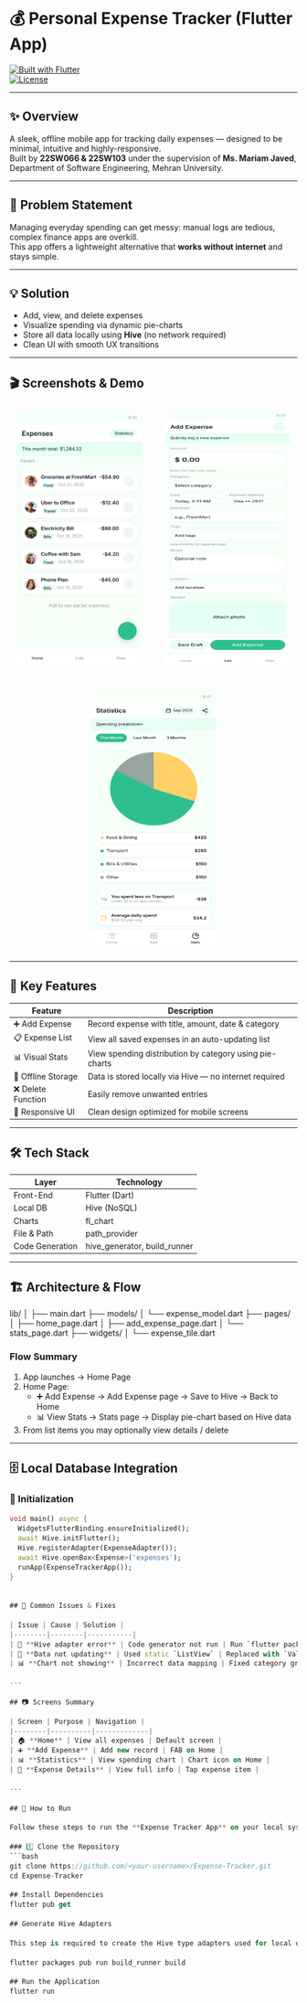 # 💰 Personal Expense Tracker (Flutter App)

[![Built with Flutter](https://img.shields.io/badge/built%20with-Flutter-blue?logo=flutter&logoColor=white)](https://flutter.dev)  
[![License](https://img.shields.io/badge/license-Educational-yellow)](#license)

---

## ✨ Overview  
A sleek, offline mobile app for tracking daily expenses — designed to be minimal, intuitive and highly-responsive.  
Built by **22SW066 & 22SW103** under the supervision of **Ms. Mariam Javed**, Department of Software Engineering, Mehran University.

---

## 🧠 Problem Statement  
Managing everyday spending can get messy: manual logs are tedious, complex finance apps are overkill.  
This app offers a lightweight alternative that **works without internet** and stays simple.

---

## 💡 Solution  
- Add, view, and delete expenses  
- Visualize spending via dynamic pie-charts  
- Store all data locally using **Hive** (no network required)  
- Clean UI with smooth UX transitions

---

## 🎬 Screenshots & Demo  
<p align="center" style="display: flex; justify-content: center; gap: 20px; flex-wrap: wrap;">
  <img src="img/ExpenseTracker.png" alt="Home Screen" width="220" height="450" style="border-radius:12px; margin:10px;">
  <img src="img/AddExpense.png" alt="Add Expense Screen" width="220" height="450" style="border-radius:12px; margin:10px;">
  <img src="img/StatisticsPage.png" alt="Statistics Page" width="220" height="450" style="border-radius:12px; margin:10px;">
  
</p>


---

## 🚀 Key Features  
| Feature | Description |
|---------|-------------|
| ➕ Add Expense | Record expense with title, amount, date & category |
| 📋 Expense List | View all saved expenses in an auto-updating list |
| 📊 Visual Stats | View spending distribution by category using pie-charts |
| 🧠 Offline Storage | Data is stored locally via Hive — no internet required |
| ❌ Delete Function | Easily remove unwanted entries |
| 🎨 Responsive UI | Clean design optimized for mobile screens |

---

## 🛠️ Tech Stack  
| Layer | Technology |
|-------|------------|
| Front-End | Flutter (Dart) |
| Local DB | Hive (NoSQL) |
| Charts | fl_chart |
| File & Path | path_provider |
| Code Generation | hive_generator, build_runner |

---

## 🏗️ Architecture & Flow  
lib/
│
├── main.dart
├── models/
│ └── expense_model.dart
├── pages/
│ ├── home_page.dart
│ ├── add_expense_page.dart
│ └── stats_page.dart
├── widgets/
│ └── expense_tile.dart



### Flow Summary  
1. App launches → Home Page  
2. Home Page:  
   - ➕ Add Expense → Add Expense page → Save to Hive → Back to Home  
   - 📊 View Stats → Stats page → Display pie-chart based on Hive data  
3. From list items you may optionally view details / delete  

---

## 🗄️ Local Database Integration  

### 🔧 Initialization  
```dart
void main() async {
  WidgetsFlutterBinding.ensureInitialized();
  await Hive.initFlutter();
  Hive.registerAdapter(ExpenseAdapter());
  await Hive.openBox<Expense>('expenses');
  runApp(ExpenseTrackerApp());
}


## 🧩 Common Issues & Fixes

| Issue | Cause | Solution |
|--------|--------|-----------|
| 🐝 **Hive adapter error** | Code generator not run | Run `flutter packages pub run build_runner build` |
| 🔄 **Data not updating** | Used static `ListView` | Replaced with `ValueListenableBuilder` |
| 📊 **Chart not showing** | Incorrect data mapping | Fixed category grouping logic before rendering |

---

## 📷 Screens Summary

| Screen | Purpose | Navigation |
|--------|----------|-------------|
| 🏠 **Home** | View all expenses | Default screen |
| ➕ **Add Expense** | Add new record | FAB on Home |
| 📊 **Statistics** | View spending chart | Chart icon on Home |
| 🧾 **Expense Details** | View full info | Tap expense item |

---

## 🚀 How to Run

Follow these steps to run the **Expense Tracker App** on your local system 👇

### 1️⃣ Clone the Repository
```bash
git clone https://github.com/<your-username>/Expense-Tracker.git
cd Expense-Tracker

## Install Dependencies
flutter pub get

## Generate Hive Adapters

This step is required to create the Hive type adapters used for local data storage.

flutter packages pub run build_runner build

## Run the Application
flutter run